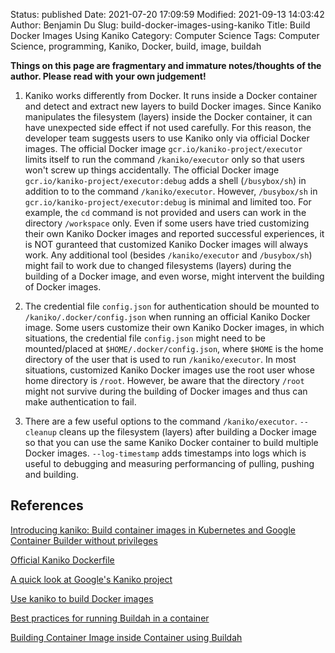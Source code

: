 Status: published
Date: 2021-07-20 17:09:59
Modified: 2021-09-13 14:03:42
Author: Benjamin Du
Slug: build-docker-images-using-kaniko
Title: Build Docker Images Using Kaniko
Category: Computer Science
Tags: Computer Science, programming, Kaniko, Docker, build, image, buildah

**Things on this page are fragmentary and immature notes/thoughts of the author. Please read with your own judgement!**

1. Kaniko works differently from Docker. 
    It runs inside a Docker container and detect and extract new layers to build Docker images. 
    Since Kaniko manipulates the filesystem (layers) inside the Docker container,
    it can have unexpected side effect if not used carefully. 
    For this reason,
    the developer team suggests users to use Kaniko only via official Docker images.
    The official Docker image
    `gcr.io/kaniko-project/executor` 
    limits itself to run the command `/kaniko/executor` only
    so that users won't screw up things accidentally.
    The official Docker image
    `gcr.io/kaniko-project/executor:debug`
    adds a shell (`/busybox/sh`) in addition to to the command `/kaniko/executor`.
    However,
    `/busybox/sh` in `gcr.io/kaniko-project/executor:debug`
    is minimal and limited too.
    For example,
    the `cd` command is not provided 
    and users can work in the directory `/workspace` only.
    Even if some users have tried customizing their own Kaniko Docker images 
    and reported successful experiences,
    it is NOT guranteed that customized Kaniko Docker images will always work.
    Any additional tool (besides `/kaniko/executor` and `/busybox/sh`) 
    might fail to work due to changed filesystems (layers) during the building of a Docker image,
    and even worse, might intervent the building of Docker images.

2. The credential file `config.json` for authentication 
    should be mounted to `/kaniko/.docker/config.json` 
    when running an official Kaniko Docker image.
    Some users customize their own Kaniko Docker images,
    in which situations, 
    the credential file `config.json` might need to be mounted/placed at `$HOME/.docker/config.json`,
    where `$HOME` is the home directory of the user that is used to run `/kaniko/executor`.
    In most situations, 
    customized Kaniko Docker images use the root user 
    whose home directory is `/root`.
    However, 
    be aware that the directory `/root` might not survive during the building of Docker images 
    and thus can make authentication to fail.

3. There are a few useful options to the command `/kaniko/executor`. 
    `--cleanup` cleans up the filesystem (layers)
    after building a Docker image 
    so that you can use the same Kaniko Docker container to build multiple Docker images.
    `--log-timestamp` adds timestamps into logs 
    which is useful to debugging and measuring performancing of pulling, pushing and building.

## References

[Introducing kaniko: Build container images in Kubernetes and Google Container Builder without privileges](https://cloud.google.com/blog/products/containers-kubernetes/introducing-kaniko-build-container-images-in-kubernetes-and-google-container-builder-even-without-root-access)

[Official Kaniko Dockerfile](https://github.com/GoogleContainerTools/kaniko/blob/master/deploy/Dockerfile)

[A quick look at Google's Kaniko project](https://blog.alexellis.io/quick-look-at-google-kaniko/)

[Use kaniko to build Docker images](https://docs.gitlab.com/ee/ci/docker/using_kaniko.html)

[Best practices for running Buildah in a container](https://developers.redhat.com/blog/2019/08/14/best-practices-for-running-buildah-in-a-container)

[Building Container Image inside Container using Buildah](https://insujang.github.io/2020-11-09/building-container-image-inside-container-using-buildah/)
